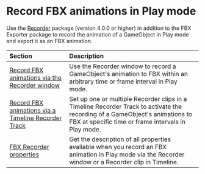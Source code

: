 # Record FBX animations in Play mode

Use the [Recorder](https://docs.unity3d.com/Packages/com.unity.recorder@latest) package (version 4.0.0 or higher) in addition to the FBX Exporter package to record the animation of a GameObject in Play mode and export it as an FBX animation.

| Section | Description |
| :--- | :--- |
| [Record FBX animations via the Recorder window](record-in-play-mode-recorder-window.md) | Use the Recorder window to record a GameObject's animation to FBX within an arbitrary time or frame interval in Play mode. |
| [Record FBX animations via a Timeline Recorder Track](record-in-play-mode-recorder-clip.md) | Set up one or multiple Recorder clips in a Timeline Recorder Track to activate the recording of a GameObject's animations to FBX at specific time or frame intervals in Play mode. |
| [FBX Recorder properties](ref-recorder-properties.md) | Get the description of all properties available when you record an FBX animation in Play mode via the Recorder window or a Recorder clip in Timeline. |
